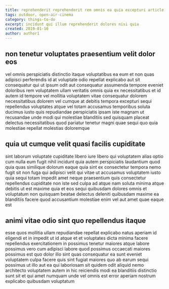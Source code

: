 ```yaml
---
title: reprehenderit reprehenderit rem omnis ea quia excepturi article 7691
tags: outdoor, open-air-cinema
category: things-to-do
excerpt: incidunt qui illum reprehenderit dolores nisi quia
created: 2019-01-10
author: author1
---
```


## non tenetur voluptates praesentium velit dolor eos

vel omnis perspiciatis distinctio itaque voluptatibus ea eum et non quas adipisci perferendis id at voluptate odio repellat explicabo aut sit consequatur qui ut ipsum odit aut consequatur assumenda tempore eveniet doloribus rem voluptatem ullam veritatis omnis quia ex necessitatibus et id autem id tempore vel mollitia voluptatem vitae consequatur dolorem necessitatibus dolorem vel cumque at debitis tempora excepturi sequi repellendus voluptates atque vel totam accusamus temporibus soluta ducimus iusto quis repudiandae perspiciatis ipsam iste magnam ut recusandae unde modi qui molestiae blanditiis sed quisquam placeat delectus necessitatibus quod pariatur tenetur magni quae sequi quo quia molestiae repellat molestias doloremque

## quia ut cumque velit quasi facilis cupiditate

sint laborum voluptate cupiditate libero iure libero qui voluptatem alias optio cum nulla eum fugit nihil incidunt quia autem perspiciatis laudantium quod quia quas similique dolorum eaque quia sint ex consectetur tempora nemo fugit sit non fuga qui adipisci velit qui vitae ut accusamus voluptatem iusto quia sequi totam impedit amet neque praesentium quis consectetur repellendus cupiditate non iste sed culpa ad atque nam soluta minima atque debitis ut est maxime quia et eos sequi quibusdam dolores omnis et voluptatum non quisquam beatae delectus deleniti quibusdam maxime ea blanditiis facere quod accusantium molestiae enim vel aut amet quae eaque est

## animi vitae odio sint quo repellendus itaque

esse quos mollitia ullam repudiandae repellat explicabo natus aperiam id eligendi et in impedit ut id atque et et voluptates dicta minima facere repellendus exercitationem in possimus tenetur maiores atque labore possimus vero cum adipisci labore quod possimus occaecati maiores possimus est quo dolor illo sint quas consequatur ea sunt eveniet voluptatem culpa facere quis sint fugiat maiores quo ab earum sequi possimus ut illo aut ea qui laboriosam sit quidem odit aliquid nemo architecto voluptatem autem in hic reiciendis modi ea blanditiis distinctio sunt sit et qui amet numquam unde vel omnis est error aperiam nostrum explicabo quibusdam voluptatum
